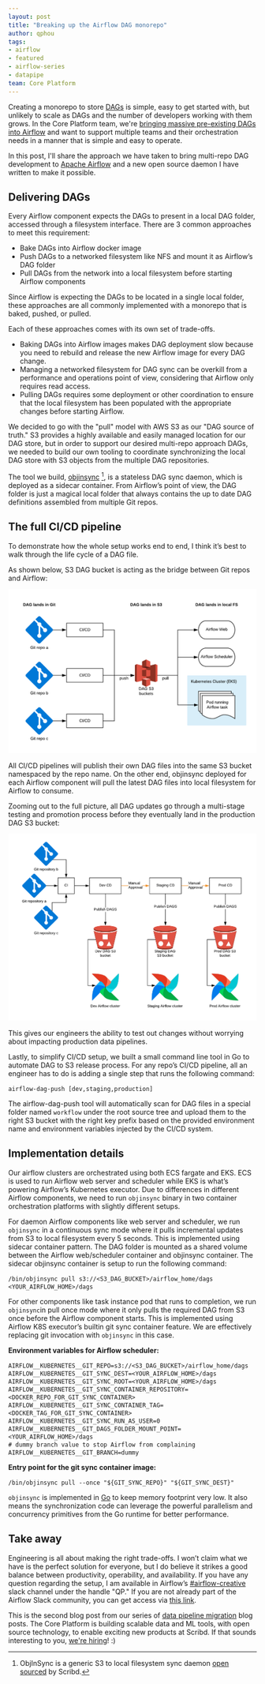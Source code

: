 ```yaml
---
layout: post
title: "Breaking up the Airflow DAG monorepo"
author: qphou
tags:
- airflow
- featured
- airflow-series
- datapipe
team: Core Platform
---
```



Creating a monorepo to store
[DAGs](https://airflow.apache.org/docs/stable/concepts.html#dags) is simple,
easy to get started with, but unlikely to scale as DAGs and the number of
developers working with them grows. In the Core Platform team, we're [bringing massive pre-existing DAGs
into Airflow](/blog/2020/modernizing-an-old-data-pipeline.html) and want to
support multiple teams and their orchestration needs in a manner that is simple
and easy to operate.

In this post, I'll share the approach we have taken to bring multi-repo DAG
development to [Apache Airflow](https://airflow.apache.org) and a new open
source daemon I have written to make it possible.


## Delivering DAGs

Every Airflow component expects the DAGs to present in a local DAG folder,
accessed through a filesystem interface. There are 3 common approaches to meet
this requirement:

* Bake DAGs into Airflow docker image
* Push DAGs to a networked filesystem like NFS and mount it as Airflow’s DAG
folder
* Pull DAGs from the network into a local filesystem before starting Airflow
components

Since Airflow is expecting the DAGs to be located in a single local folder,
these approaches are all commonly implemented with a monorepo that is baked,
pushed, or pulled.

Each of these approaches comes with its own set of trade-offs.

* Baking DAGs into Airflow images makes DAG deployment slow because you need to
  rebuild and release the new Airflow image for every DAG change.
* Managing a networked filesystem for DAG sync can be overkill from a performance and
  operations point of view, considering that Airflow only requires read access.
* Pulling DAGs requires some deployment or other coordination to ensure that the
  local filesystem has been populated with the appropriate changes before
  starting Airflow.

We decided to go with the "pull" model with AWS S3 as our "DAG source of
truth." S3 provides a highly available and easily managed location for our DAG
store, but in order to support our desired multi-repo approach DAGs, we needed
to build our own tooling to coordinate synchronizing the local DAG store with
S3 objects from the multiple DAG repositories.

The tool we build, [objinsync](https://github.com/scribd/objinsync) [^1], is a
stateless DAG sync daemon, which is deployed as a sidecar container. From
Airflow’s point of view, the DAG folder is just a magical local folder that
always contains the up to date DAG definitions assembled from multiple Git
repos.


## The full CI/CD pipeline

To demonstrate how the whole setup works end to end, I think it’s best to walk
through the life cycle of a DAG file.

As shown below, S3 DAG bucket is acting as the bridge between Git repos and
Airflow:

![Using S3 as the bridge](/post-images/2020-03-airflow/s3-as-bridge.png)

All CI/CD pipelines will publish their own DAG files into the same S3 bucket
namespaced by the repo name. On the other end, objinsync deployed for each
Airflow component will pull the latest DAG files into local filesystem for
Airflow to consume.

Zooming out to the full picture, all DAG updates go through a multi-stage
testing and promotion process before they eventually land in the production DAG
S3 bucket:

![DAG release pipeline](/post-images/2020-03-airflow/dag-release-pipeline.png)

This gives our engineers the ability to test out changes without worrying about
impacting production data pipelines.

Lastly, to simplify CI/CD setup, we built a small command line tool in Go to
automate DAG to S3 release process. For any repo’s CI/CD pipeline, all an
engineer has to do is adding a single step that runs the following command:

```
airflow-dag-push [dev,staging,production]
```

The airflow-dag-push tool will automatically scan for DAG files in a special
folder named `workflow` under the root source tree and upload them to the right
S3 bucket with the right key prefix based on the provided environment name and
environment variables injected by the CI/CD system.


## Implementation details

Our airflow clusters are orchestrated using both ECS fargate and EKS. ECS is
used to run Airflow web server and scheduler while EKS is what’s powering
Airflow’s Kubernetes executor. Due to differences in different Airflow
components, we need to run `objinsync` binary in two container orchestration
platforms with slightly different setups.

For daemon Airflow components like web server and scheduler, we run
`objinsync` in a continuous sync mode where it pulls incremental updates from
S3 to local filesystem every 5 seconds. This is implemented using sidecar
container pattern. The DAG folder is mounted as a shared volume between the
Airflow web/scheduler container and objinsync container. The sidecar
objinsync container is setup to run the following command:

```
/bin/objinsync pull s3://<S3_DAG_BUCKET>/airflow_home/dags <YOUR_AIRFLOW_HOME>/dags
```

For other components like task instance pod that runs to completion, we run
`objinsync`in pull once mode where it only pulls the required DAG from S3 once
before the Airflow component starts. This is implemented using Airflow K8S
executor’s builtin git sync container feature. We are effectively replacing git
invocation with `objinsync` in this case.

**Environment variables for Airflow scheduler:**

```
AIRFLOW__KUBERNETES__GIT_REPO=s3://<S3_DAG_BUCKET>/airflow_home/dags
AIRFLOW__KUBERNETES__GIT_SYNC_DEST=<YOUR_AIRFLOW_HOME>/dags
AIRFLOW__KUBERNETES__GIT_SYNC_ROOT=<YOUR_AIRFLOW_HOME>/dags
AIRFLOW__KUBERNETES__GIT_SYNC_CONTAINER_REPOSITORY=<DOCKER_REPO_FOR_GIT_SYNC_CONTAINER>
AIRFLOW__KUBERNETES__GIT_SYNC_CONTAINER_TAG=<DOCKER_TAG_FOR_GIT_SYNC_CONTAINER>
AIRFLOW__KUBERNETES__GIT_SYNC_RUN_AS_USER=0
AIRFLOW__KUBERNETES__GIT_DAGS_FOLDER_MOUNT_POINT=<YOUR_AIRFLOW_HOME>/dags
# dummy branch value to stop Airflow from complaining
AIRFLOW__KUBERNETES__GIT_BRANCH=dummy
```


**Entry point for the git sync container image:**

```
/bin/objinsync pull --once "${GIT_SYNC_REPO}" "${GIT_SYNC_DEST}"
```

`objinsync` is implemented in [Go](https://golang.org/) to keep memory footprint very low. It also means
the synchronization code can leverage the powerful parallelism and concurrency
primitives from the Go runtime for better performance.


## Take away

Engineering is all about making the right trade-offs. I won’t claim what we have
is the perfect solution for everyone, but I do believe it strikes a good
balance between productivity, operability, and availability. If you have any
question regarding the setup, I am available in Airflow’s
[#airflow-creative](https://apache-airflow.slack.com/messages/airflow-creative)
slack channel under the handle "QP." If you are not already part of the Airflow
Slack community, you can get access via
[this link](https://apache-airflow-slack.herokuapp.com/).

This is the second blog post from our series of [data pipeline
migration](/blog/2020/modernizing-an-old-data-pipeline.html)
blog posts.
The Core Platform is building scalable data and ML tools, with open source
technology, to enable exciting new products at Scribd. If that sounds
interesting to you, [we're hiring](/careers/#open-positions)! :)



[^1]: ObjInSync is a generic S3 to local filesystem sync daemon [open sourced](https://github.com/scribd/objinsync) by Scribd.
